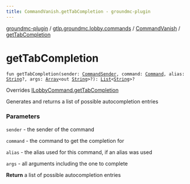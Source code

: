 ```yaml
---
title: CommandVanish.getTabCompletion - groundmc-plugin
---
```


[groundmc-plugin](../../index.html) / [gtlp.groundmc.lobby.commands](../index.html) / [CommandVanish](index.html) / [getTabCompletion](.)

# getTabCompletion

`fun getTabCompletion(sender: `[`CommandSender`](https://hub.spigotmc.org/javadocs/spigot/org/bukkit/command/CommandSender.html)`, command: `[`Command`](https://hub.spigotmc.org/javadocs/spigot/org/bukkit/command/Command.html)`, alias: `[`String`](https://kotlinlang.org/api/latest/jvm/stdlib/kotlin/-string/index.html)`?, args: `[`Array`](https://kotlinlang.org/api/latest/jvm/stdlib/kotlin/-array/index.html)`<out `[`String`](https://kotlinlang.org/api/latest/jvm/stdlib/kotlin/-string/index.html)`>?): `[`List`](https://kotlinlang.org/api/latest/jvm/stdlib/kotlin.collections/-list/index.html)`<`[`String`](https://kotlinlang.org/api/latest/jvm/stdlib/kotlin/-string/index.html)`>?`

Overrides [ILobbyCommand.getTabCompletion](../-i-lobby-command/get-tab-completion.html)

Generates and returns a list of possible autocompletion entries

### Parameters

`sender` - the sender of the command

`command` - the command to get the completion for

`alias` - the alias used for this command, if an alias was used

`args` - all arguments including the one to complete

**Return**
a list of possible autocompletion entries

